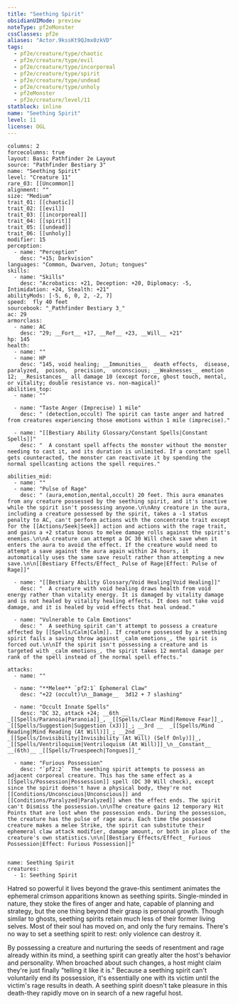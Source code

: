 ```yaml
---
title: "Seething Spirit"
obsidianUIMode: preview
noteType: pf2eMonster
cssClasses: pf2e
aliases: "Actor.9kssKt9QJmx0zkVD" 
tags:
  - pf2e/creature/type/chaotic
  - pf2e/creature/type/evil
  - pf2e/creature/type/incorporeal
  - pf2e/creature/type/spirit
  - pf2e/creature/type/undead
  - pf2e/creature/type/unholy
  - pf2eMonster
  - pf2e/creature/level/11
statblock: inline
name: "Seething Spirit"
level: 11
license: OGL
---
```


```statblock
columns: 2
forcecolumns: true
layout: Basic Pathfinder 2e Layout
source: "Pathfinder Bestiary 3"
name: "Seething Spirit"
level: "Creature 11"
rare_03: [[Uncommon]]
alignment: ""
size: "Medium"
trait_01: [[chaotic]]
trait_02: [[evil]]
trait_03: [[incorporeal]]
trait_04: [[spirit]]
trait_05: [[undead]]
trait_06: [[unholy]]
modifier: 15
perception:
  - name: "Perception"
    desc: "+15; Darkvision"
languages: "Common, Dwarven, Jotun; tongues"
skills:
  - name: "Skills"
    desc: "Acrobatics: +21, Deception: +20, Diplomacy: -5, Intimidation: +24, Stealth: +21"
abilityMods: [-5, 6, 0, 2, -2, 7]
speed:  fly 40 feet
sourcebook: "_Pathfinder Bestiary 3_"
ac: 29
armorclass:
  - name: AC
    desc: "29; __Fort__ +17, __Ref__ +23, __Will__ +21"
hp: 145
health:
  - name: ""
  - name: HP
    desc: "145, void healing; __Immunities__  death effects,  disease,  paralyzed,  poison,  precision,  unconscious; __Weaknesses__ emotion 12; __Resistances__ all damage 10 (except force, ghost touch, mental, or vitality; double resistance vs. non-magical)"
abilities_top:
  - name: ""

  - name: "Taste Anger (Imprecise) 1 mile"
    desc: " (detection,occult) The spirit can taste anger and hatred from creatures experiencing those emotions within 1 mile (imprecise)."

  - name: "[[Bestiary Ability Glossary/Constant Spells|Constant Spells]]"
    desc: "  A constant spell affects the monster without the monster needing to cast it, and its duration is unlimited. If a constant spell gets counteracted, the monster can reactivate it by spending the normal spellcasting actions the spell requires."

abilities_mid:
  - name: ""
  - name: "Pulse of Rage"
    desc: " (aura,emotion,mental,occult) 20 feet. This aura emanates from any creature possessed by the seething spirit, and it's inactive while the spirit isn't possessing anyone.\n\nAny creature in the aura, including a creature possessed by the spirit, takes a -1 status penalty to AC, can't perform actions with the concentrate trait except for the [[Actions/Seek|Seek]] action and actions with the rage trait, and gains a +2 status bonus to melee damage rolls against the spirit's enemies.\n\nA creature can attempt a DC 30 Will check save when it enters the aura to avoid the effect. If the creature would need to attempt a save against the aura again within 24 hours, it automatically uses the same save result rather than attempting a new save.\n\n[[Bestiary Effects/Effect_ Pulse of Rage|Effect: Pulse of Rage]]"

  - name: "[[Bestiary Ability Glossary/Void Healing|Void Healing]]"
    desc: "  A creature with void healing draws health from void energy rather than vitality energy. It is damaged by vitality damage and is not healed by vitality healing effects. It does not take void damage, and it is healed by void effects that heal undead."

  - name: "Vulnerable to Calm Emotions"
    desc: "  A seething spirit can't attempt to possess a creature affected by [[Spells/Calm|Calm]]. If creature possessed by a seething spirit fails a saving throw against _calm emotions_, the spirit is forced out.\n\nIf the spirit isn't possessing a creature and is targeted with _calm emotions_, the spirit takes 12 mental damage per rank of the spell instead of the normal spell effects."

attacks:
  - name: ""

  - name: "**Melee** `pf2:1` Ephemeral Claw"
    desc: "+22 (occult)\n__Damage__  3d12 + 7 slashing"

  - name: "Occult Innate Spells"
    desc: "DC 32, attack +24; __6th __  _[[Spells/Paranoia|Paranoia]]_, _[[Spells/Clear Mind|Remove Fear]]_, _[[Spells/Suggestion|Suggestion (x3)]]_; __3rd __  _[[Spells/Mind Reading|Mind Reading (At Will)]]_; __2nd __  _[[Spells/Invisibility|Invisibility (At Will) (Self Only)]]_, _[[Spells/Ventriloquism|Ventriloquism (At Will)]]_\n__Constant__  __(6th)__ _[[Spells/Truespeech|Tongues]]_"

  - name: "Furious Possession"
    desc: "`pf2:2`  The seething spirit attempts to possess an adjacent corporeal creature. This has the same effect as a [[Spells/Possession|Possession]] spell (DC 30 Will check), except since the spirit doesn't have a physical body, they're not [[Conditions/Unconscious|Unconscious]] and [[Conditions/Paralyzed|Paralyzed]] when the effect ends. The spirit can't Dismiss the possession.\n\nThe creature gains 12 temporary Hit Points that are lost when the possession ends. During the possession, the creature has the pulse of rage aura. Each time the possessed creature makes a melee Strike, the spirit can substitute their ephemeral claw attack modifier, damage amount, or both in place of the creature's own statistics.\n\n[[Bestiary Effects/Effect_ Furious Possession|Effect: Furious Possession]]"
 
```

```encounter-table
name: Seething Spirit
creatures:
  - 1: Seething Spirit
```



Hatred so powerful it lives beyond the grave-this sentiment animates the ephemeral crimson apparitions known as seething spirits. Single-minded in nature, they stoke the fires of anger and hate, capable of planning and strategy, but the one thing beyond their grasp is personal growth. Though similar to ghosts, seething spirits retain much less of their former living selves. Most of their soul has moved on, and only the fury remains. There's no way to set a seething spirit to rest: only violence can destroy it.

By possessing a creature and nurturing the seeds of resentment and rage already within its mind, a seething spirit can greatly alter the host's behavior and personality. When broached about such changes, a host might claim they're just finally "telling it like it is." Because a seething spirit can't voluntarily end its possession, it's essentially one with its victim until the victim's rage results in death. A seething spirit doesn't take pleasure in this death-they rapidly move on in search of a new rageful host.
